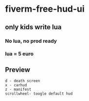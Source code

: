 # fiverm-free-hud-ui
## only kids write lua

### No lua, no prod ready
### lua = 5 euro


## Preview
```
d - death screen
x - carhud
z - manifest
scrollwheel- toogle default hud
```
